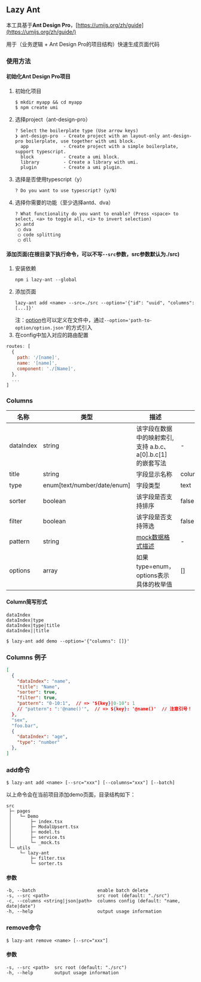 ## Lazy Ant

本工具基于**Ant Design Pro**，[https://umijs.org/zh/guide](https://umijs.org/zh/guide/)

用于（业务逻辑 + Ant Design Pro的项目结构）快速生成页面代码

### 使用方法
#### 初始化Ant Design Pro项目
1. 初始化项目
    ```shell
    $ mkdir myapp && cd myapp
    $ npm create umi
    ```

2. 选择project（ant-design-pro）
    ```shell
    ? Select the boilerplate type (Use arrow keys)
    ❯ ant-design-pro  - Create project with an layout-only ant-design-pro boilerplate, use together with umi block.
      app             - Create project with a simple boilerplate, support typescript.
      block           - Create a umi block.
      library         - Create a library with umi.
      plugin          - Create a umi plugin.
    ```

3. 选择是否使用typescript（y）
    ```shell
    ? Do you want to use typescript? (y/N)
    ```

4. 选择你需要的功能（至少选择antd、dva）
    ```shell
    ? What functionality do you want to enable? (Press <space> to select, <a> to toggle all, <i> to invert selection)
    ❯◯ antd
     ◯ dva
     ◯ code splitting
     ◯ dll
    ```
#### 添加页面(在根目录下执行命令，可以不写```--src```参数，src参数默认为./src)
1. 安装依赖
    ```shell
    npm i lazy-ant --global
    ```
2. 添加页面
    ```shell
    lazy-ant add <name> --src=./src --option='{"id": "uuid", "columns": [...]}'
    ```
    注：[option](#Option)也可以定义在文件中，通过```--option='path-to-option/option.json'```的方式引入
3. 在config中加入对应的路由配置
```js
routes: [
  {
    path: '/[name]',
    name: '[name]',
    component: './[Name]',
  },
  ...
]
```

### Columns

| 名称 | 类型 | 描述 | 默认值 | 是否必须 |
| ---- | ---- | ---- | ---- | ---- |
| dataIndex | string | 该字段在数据中的映射索引,支持 a.b.c、a[0].b.c[1] 的嵌套写法 | - | 是 |
| title | string | 字段显示名称 | column.dataIndex | 否 |
| type | enum[text/number/date/enum] | 字段类型 | text | 否 |
| sorter | boolean | 该字段是否支持排序 | false | 否 |
| filter | boolean | 该字段是否支持筛选 | false | 否 |
| pattern | string | [mock数据格式描述](http://mockjs.com/examples.html) | - | 否 |
| options | array | 如果type=enum，options表示具体的枚举值 | [] | 如果type=enum，options必填 |

#### Column简写形式
```
dataIndex
dataIndex|type
dataIndex|type|title
dataIndex||title

$ lazy-ant add demo --option='{"columns": []}'
```

### Columns 例子
```json
[
  {
    "dataIndex": "name",
    "title": "Name",
    "sorter": true,
    "filter": true,
    "pattern": "0-10:1",  // => '${key}|0-10': 1
    // "pattern": ":'@name()'",  // => ${key}: '@name()'  // 注意引号！
  },
  "sex",
  "foo.bar",
  {
    "dataIndex": "age",
    "type": "number"
  },
]
```

### add命令

```shell
$ lazy-ant add <name> [--src="xxx"] [--columns="xxx"] [--batch]
```

以上命令会在当前项目添加demo页面，目录结构如下：
```
src
 ├─ pages
 │   └─ Demo
 │       ├─ index.tsx
 │       ├─ ModalUpsert.tsx
 │       ├─ model.ts
 │       ├─ service.ts
 │       └─ _mock.ts
 └─ utils
     └─ lazy-ant
         ├─ filter.tsx
         └─ sorter.ts
```

#### 参数
```
-b, --batch                       enable batch delete
-s, --src <path>                  src root (default: "./src")
-c, --columns <string|json|path>  columns config (default: "name, date|date")
-h, --help                        output usage information
```

### remove命令

```shell
$ lazy-ant remove <name> [--src="xxx"]
```

#### 参数
```
-s, --src <path>  src root (default: "./src")
-h, --help        output usage information
```